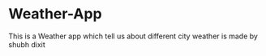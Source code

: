 # Weather-App
This is a Weather app which tell us about different city weather is made by shubh dixit

